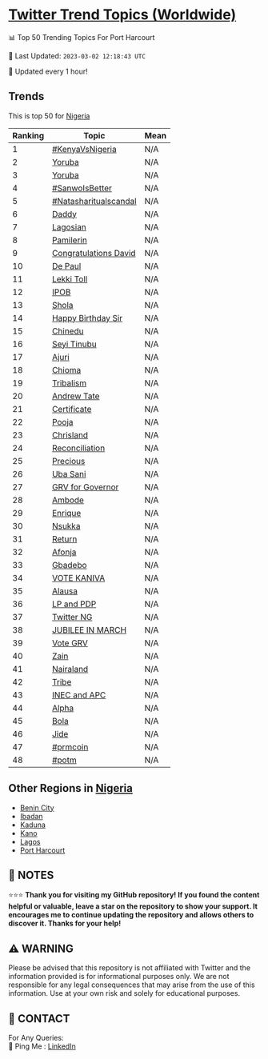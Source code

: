 [Twitter Trend Topics (Worldwide)](https://github.com/ErcinDedeoglu/Twitter-Trend-Topics)
==========


📊 Top 50 Trending Topics For Port Harcourt

📆 Last Updated: `2023-03-02 12:18:43 UTC`

🔧 Updated every 1 hour!


## Trends

This is top 50 for [Nigeria](</Nigeria>)

| Ranking | Topic | Mean |
| ------- | ------------ | ------------ |
| 1 | [#KenyaVsNigeria](http://twitter.com/search?q=%23KenyaVsNigeria) | N/A |
| 2 | [Yoruba](http://twitter.com/search?q=Yoruba) | N/A |
| 3 | [Yoruba](http://twitter.com/search?q=Yoruba) | N/A |
| 4 | [#SanwoIsBetter](http://twitter.com/search?q=%23SanwoIsBetter) | N/A |
| 5 | [#Natasharitualscandal](http://twitter.com/search?q=%23Natasharitualscandal) | N/A |
| 6 | [Daddy](http://twitter.com/search?q=Daddy) | N/A |
| 7 | [Lagosian](http://twitter.com/search?q=Lagosian) | N/A |
| 8 | [Pamilerin](http://twitter.com/search?q=Pamilerin) | N/A |
| 9 | [Congratulations David](http://twitter.com/search?q=Congratulations+David) | N/A |
| 10 | [De Paul](http://twitter.com/search?q=De+Paul) | N/A |
| 11 | [Lekki Toll](http://twitter.com/search?q=Lekki+Toll) | N/A |
| 12 | [IPOB](http://twitter.com/search?q=IPOB) | N/A |
| 13 | [Shola](http://twitter.com/search?q=Shola) | N/A |
| 14 | [Happy Birthday Sir](http://twitter.com/search?q=Happy+Birthday+Sir) | N/A |
| 15 | [Chinedu](http://twitter.com/search?q=Chinedu) | N/A |
| 16 | [Seyi Tinubu](http://twitter.com/search?q=Seyi+Tinubu) | N/A |
| 17 | [Ajuri](http://twitter.com/search?q=Ajuri) | N/A |
| 18 | [Chioma](http://twitter.com/search?q=Chioma) | N/A |
| 19 | [Tribalism](http://twitter.com/search?q=Tribalism) | N/A |
| 20 | [Andrew Tate](http://twitter.com/search?q=Andrew+Tate) | N/A |
| 21 | [Certificate](http://twitter.com/search?q=Certificate) | N/A |
| 22 | [Pooja](http://twitter.com/search?q=Pooja) | N/A |
| 23 | [Chrisland](http://twitter.com/search?q=Chrisland) | N/A |
| 24 | [Reconciliation](http://twitter.com/search?q=Reconciliation) | N/A |
| 25 | [Precious](http://twitter.com/search?q=Precious) | N/A |
| 26 | [Uba Sani](http://twitter.com/search?q=Uba+Sani) | N/A |
| 27 | [GRV for Governor](http://twitter.com/search?q=GRV+for+Governor) | N/A |
| 28 | [Ambode](http://twitter.com/search?q=Ambode) | N/A |
| 29 | [Enrique](http://twitter.com/search?q=Enrique) | N/A |
| 30 | [Nsukka](http://twitter.com/search?q=Nsukka) | N/A |
| 31 | [Return](http://twitter.com/search?q=Return) | N/A |
| 32 | [Afonja](http://twitter.com/search?q=Afonja) | N/A |
| 33 | [Gbadebo](http://twitter.com/search?q=Gbadebo) | N/A |
| 34 | [VOTE KANIVA](http://twitter.com/search?q=VOTE+KANIVA) | N/A |
| 35 | [Alausa](http://twitter.com/search?q=Alausa) | N/A |
| 36 | [LP and PDP](http://twitter.com/search?q=LP+and+PDP) | N/A |
| 37 | [Twitter NG](http://twitter.com/search?q=Twitter+NG) | N/A |
| 38 | [JUBILEE IN MARCH](http://twitter.com/search?q=JUBILEE+IN+MARCH) | N/A |
| 39 | [Vote GRV](http://twitter.com/search?q=Vote+GRV) | N/A |
| 40 | [Zain](http://twitter.com/search?q=Zain) | N/A |
| 41 | [Nairaland](http://twitter.com/search?q=Nairaland) | N/A |
| 42 | [Tribe](http://twitter.com/search?q=Tribe) | N/A |
| 43 | [INEC and APC](http://twitter.com/search?q=INEC+and+APC) | N/A |
| 44 | [Alpha](http://twitter.com/search?q=Alpha) | N/A |
| 45 | [Bola](http://twitter.com/search?q=Bola) | N/A |
| 46 | [Jide](http://twitter.com/search?q=Jide) | N/A |
| 47 | [#prmcoin](http://twitter.com/search?q=%23prmcoin) | N/A |
| 48 | [#potm](http://twitter.com/search?q=%23potm) | N/A |



## Other Regions in [Nigeria](</Nigeria>)

* [Benin City](</Nigeria/Benin City.md>)
* [Ibadan](</Nigeria/Ibadan.md>)
* [Kaduna](</Nigeria/Kaduna.md>)
* [Kano](</Nigeria/Kano.md>)
* [Lagos](</Nigeria/Lagos.md>)
* [Port Harcourt](</Nigeria/Port Harcourt.md>)



## 📝 NOTES

⭐⭐⭐ **Thank you for visiting my GitHub repository! If you found the content helpful or valuable, leave a star on the repository to show your support. It encourages me to continue updating the repository and allows others to discover it. Thanks for your help!**


## ⚠️ WARNING

Please be advised that this repository is not affiliated with Twitter and the information provided is for informational purposes only. We are not responsible for any legal consequences that may arise from the use of this information. Use at your own risk and solely for educational purposes.


## 📨 CONTACT

 For Any Queries:  
            🏓 Ping Me : [LinkedIn](https://www.linkedin.com/in/ercindedeoglu/)
